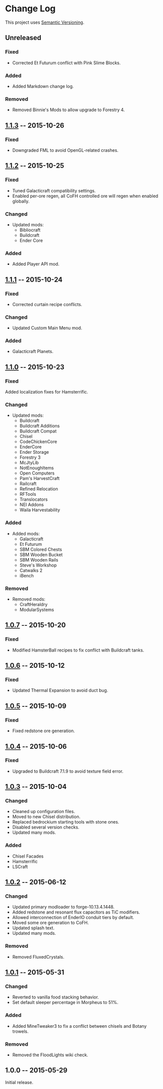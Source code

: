 # Change Log

This project uses [Semantic Versioning](http://semver.org/).

## Unreleased
### Fixed
- Corrected Et Futurum conflict with Pink Slime Blocks.

### Added
- Added Markdown change log.

### Removed
- Removed Binnie's Mods to allow upgrade to Forestry 4.

## [1.1.3] -- 2015-10-26
### Fixed
- Downgraded FML to avoid OpenGL-related crashes.

## [1.1.2] -- 2015-10-25
### Fixed
- Tuned Galacticraft compatibility settings.
- Enabled per-ore regen, all CoFH controlled ore will regen when enabled globally.

### Changed
- Updated mods:
  - Bibliocraft
  - Buildcraft
  - Ender Core

### Added
- Added Player API mod.

## [1.1.1] -- 2015-10-24
### Fixed
- Corrected curtain recipe conflicts.

### Changed
- Updated Custom Main Menu mod.

### Added
- Galacticraft Planets.

## [1.1.0] -- 2015-10-23
### Fixed
Added localization fixes for Hamsterrific.

### Changed
- Updated mods:
  - Buildcraft
  - Buildcraft Additions
  - Buildcraft Compat
  - Chisel
  - CodeChickenCore
  - EnderCore
  - Ender Storage
  - Forestry 3
  - McJtyLib
  - NotEnoughItems
  - Open Computers
  - Pam's HarvestCraft
  - Railcraft
  - Refined Relocation
  - RFTools
  - Translocators
  - NEI Addons
  - Waila Harvestability

### Added
- Added mods:
  - Galacticraft
  - Et Futurum
  - SBM Colored Chests
  - SBM Wooden Bucket
  - SBM Wooden Rails
  - Steve's Workshop
  - Catwalks 2
  - iBench

### Removed
- Removed mods:
  - CraftHeraldry
  - ModularSystems

## [1.0.7] -- 2015-10-20
### Fixed
- Modified HamsterBall recipes to fix conflict with Buildcraft tanks.

## [1.0.6] -- 2015-10-12
### Fixed
- Updated Thermal Expansion to avoid duct bug.

## [1.0.5] -- 2015-10-09
### Fixed
- Fixed redstone ore generation.

## [1.0.4] -- 2015-10-06
### Fixed
- Upgraded to Buildcraft 7.1.9 to avoid texture field error.

## [1.0.3] -- 2015-10-04
### Changed
- Cleaned up configuration files.
- Moved to new Chisel distribution.
- Replaced bedrockium starting tools with stone ones.
- Disabled several version checks.
- Updated many mods.

### Added
- Chisel Facades
- Hamsterrific
- LSCraft

## [1.0.2] -- 2015-06-12
### Changed
- Updated primary modloader to forge-10.13.4.1448.
- Added redstone and resonant flux capacitors as TiC modifiers.
- Allowed interconnection of EnderIO conduit tiers by default.
- Moved some ore generation to CoFH.
- Updated splash text.
- Updated many mods.

### Removed
- Removed FluxedCrystals.

## [1.0.1] -- 2015-05-31
### Changed
- Reverted to vanilla food stacking behavior.
- Set default sleeper percentage in Morpheus to 51%.

### Added
- Added MineTweaker3 to fix a conflict between chisels and Botany trowels.

### Removed
- Removed the FloodLights wiki check.

## 1.0.0 -- 2015-05-29
Initial release.

[1.1.3]: https://github.com/AIE-Guild/AIE-Nomads-Modpack/compare/v1.1.2...v1.1.3
[1.1.2]: https://github.com/AIE-Guild/AIE-Nomads-Modpack/compare/v1.1.1...v1.1.2
[1.1.1]: https://github.com/AIE-Guild/AIE-Nomads-Modpack/compare/v1.1.0...v1.1.1
[1.1.0]: https://github.com/AIE-Guild/AIE-Nomads-Modpack/compare/v1.0.7...v1.1.0
[1.0.7]: https://github.com/AIE-Guild/AIE-Nomads-Modpack/compare/v1.0.6...v1.0.7
[1.0.6]: https://github.com/AIE-Guild/AIE-Nomads-Modpack/compare/v1.0.5...v1.0.6
[1.0.5]: https://github.com/AIE-Guild/AIE-Nomads-Modpack/compare/v1.0.4...v1.0.5
[1.0.4]: https://github.com/AIE-Guild/AIE-Nomads-Modpack/compare/v1.0.3...v1.0.4
[1.0.3]: https://github.com/AIE-Guild/AIE-Nomads-Modpack/compare/v1.0.2...v1.0.3
[1.0.2]: https://github.com/AIE-Guild/AIE-Nomads-Modpack/compare/v1.0.1...v1.0.2
[1.0.1]: https://github.com/AIE-Guild/AIE-Nomads-Modpack/compare/v1.0.0...v1.0.1
